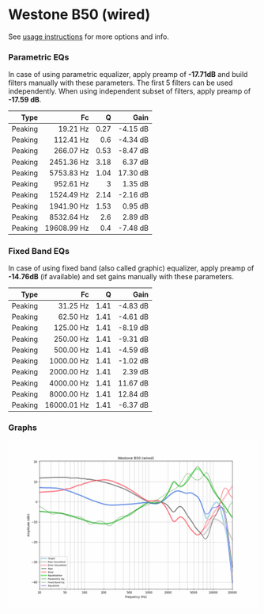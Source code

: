 # Westone B50 (wired)
See [usage instructions](https://github.com/jaakkopasanen/AutoEq#usage) for more options and info.

### Parametric EQs
In case of using parametric equalizer, apply preamp of **-17.71dB** and build filters manually
with these parameters. The first 5 filters can be used independently.
When using independent subset of filters, apply preamp of **-17.59 dB**.

| Type    | Fc          |    Q | Gain     |
|--------:|------------:|-----:|---------:|
| Peaking | 19.21 Hz    | 0.27 | -4.15 dB |
| Peaking | 112.41 Hz   | 0.6  | -4.34 dB |
| Peaking | 266.07 Hz   | 0.53 | -8.47 dB |
| Peaking | 2451.36 Hz  | 3.18 | 6.37 dB  |
| Peaking | 5753.83 Hz  | 1.04 | 17.30 dB |
| Peaking | 952.61 Hz   | 3    | 1.35 dB  |
| Peaking | 1524.49 Hz  | 2.14 | -2.16 dB |
| Peaking | 1941.90 Hz  | 1.53 | 0.95 dB  |
| Peaking | 8532.64 Hz  | 2.6  | 2.89 dB  |
| Peaking | 19608.99 Hz | 0.4  | -7.48 dB |

### Fixed Band EQs
In case of using fixed band (also called graphic) equalizer, apply preamp of **-14.76dB**
(if available) and set gains manually with these parameters.

| Type    | Fc          |    Q | Gain     |
|--------:|------------:|-----:|---------:|
| Peaking | 31.25 Hz    | 1.41 | -4.83 dB |
| Peaking | 62.50 Hz    | 1.41 | -4.61 dB |
| Peaking | 125.00 Hz   | 1.41 | -8.19 dB |
| Peaking | 250.00 Hz   | 1.41 | -9.31 dB |
| Peaking | 500.00 Hz   | 1.41 | -4.59 dB |
| Peaking | 1000.00 Hz  | 1.41 | -1.02 dB |
| Peaking | 2000.00 Hz  | 1.41 | 2.39 dB  |
| Peaking | 4000.00 Hz  | 1.41 | 11.67 dB |
| Peaking | 8000.00 Hz  | 1.41 | 12.84 dB |
| Peaking | 16000.01 Hz | 1.41 | -6.37 dB |

### Graphs
![](./Westone%20B50%20(wired).png)